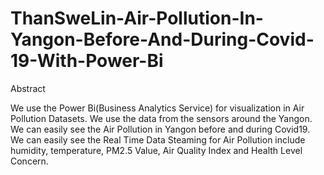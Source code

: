 # ThanSweLin-Air-Pollution-In-Yangon-Before-And-During-Covid-19-With-Power-Bi

Abstract 

We use the Power Bi(Business Analytics Service) for visualization in Air Pollution Datasets. 
We use the data from the sensors around the Yangon. 
We can easily see the Air Pollution in Yangon before and during Covid19. 
We can easily see the Real Time Data Steaming for Air Pollution include humidity, temperature, PM2.5 Value, Air Quality Index and Health Level Concern.

